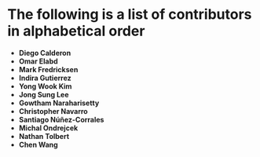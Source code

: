 The following is a list of contributors in alphabetical order
=============================================================

* **Diego Calderon**
* **Omar Elabd**
* **Mark Fredricksen**
* **Indira Gutierrez**
* **Yong Wook Kim**
* **Jong Sung Lee**
* **Gowtham Naraharisetty**
* **Christopher Navarro**
* **Santiago Núñez-Corrales**
* **Michal Ondrejcek**
* **Nathan Tolbert**
* **Chen Wang**
